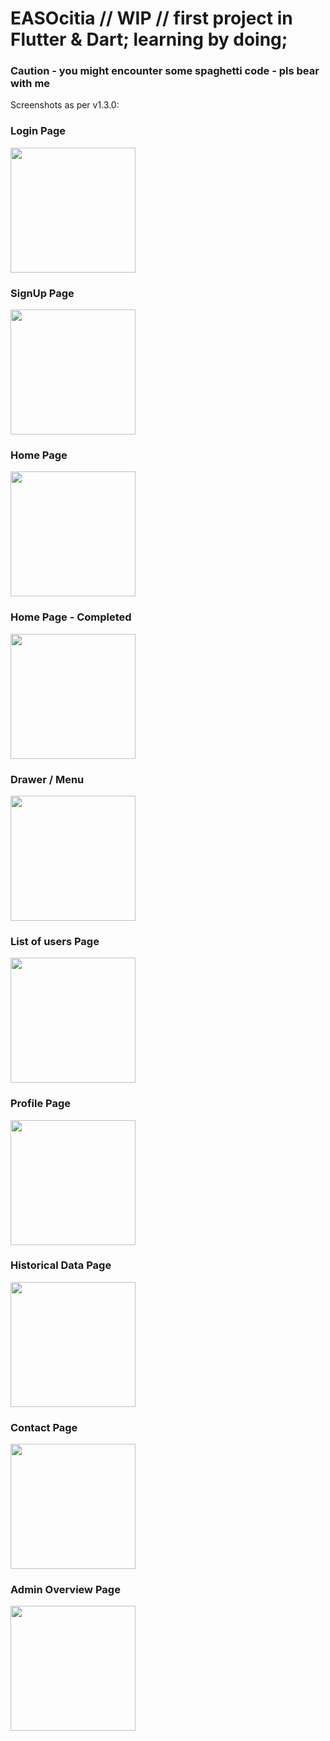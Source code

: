 # EASOcitia  //   WIP  // first project in Flutter & Dart; learning by doing;
### Caution - you might encounter some spaghetti code - pls bear with me

Screenshots as per v1.3.0:

### Login Page
<img src="screenshots/Screenshot_20221127_060825.png" width="200" />

### SignUp Page
<img src="screenshots/Screenshot_20221127_060845.png" width="200" />

### Home Page
<img src="screenshots/Screenshot_20221127_060911.png" width="200" />

### Home Page - Completed
<img src="screenshots/Screenshot_20221127_060932.png" width="200" />

### Drawer / Menu
<img src="screenshots/Screenshot_20221127_060940.png" width="200" />

### List of users Page
<img src="screenshots/Screenshot_20221127_060948.png" width="200" />

### Profile Page
<img src="screenshots/Screenshot_20221127_061013.png" width="200" />

### Historical Data Page
<img src="screenshots/Screenshot_20221127_061024.png" width="200" />

### Contact Page
<img src="screenshots/Screenshot_20221127_061034.png" width="200" />

### Admin Overview Page
<img src="screenshots/Screenshot_20221127_061057.png" width="200" />

